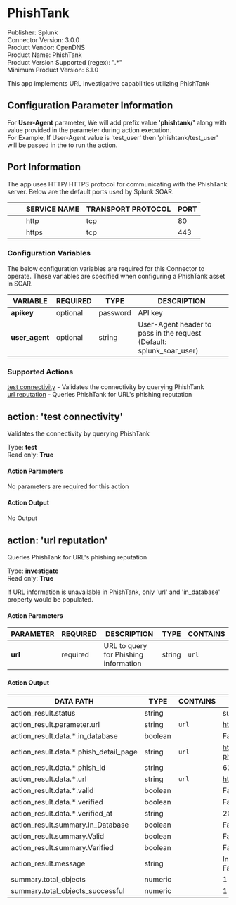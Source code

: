 [comment]: # "Auto-generated SOAR connector documentation"
# PhishTank

Publisher: Splunk  
Connector Version: 3.0.0  
Product Vendor: OpenDNS  
Product Name: PhishTank  
Product Version Supported (regex): ".\*"  
Minimum Product Version: 6.1.0  

This app implements URL investigative capabilities utilizing PhishTank

[comment]: # " File: README.md"
[comment]: # "  Copyright (c) 2016-2022 Splunk Inc."
[comment]: # ""
[comment]: # "Licensed under the Apache License, Version 2.0 (the 'License');"
[comment]: # "you may not use this file except in compliance with the License."
[comment]: # "You may obtain a copy of the License at"
[comment]: # ""
[comment]: # "    http://www.apache.org/licenses/LICENSE-2.0"
[comment]: # ""
[comment]: # "Unless required by applicable law or agreed to in writing, software distributed under"
[comment]: # "the License is distributed on an 'AS IS' BASIS, WITHOUT WARRANTIES OR CONDITIONS OF ANY KIND,"
[comment]: # "either express or implied. See the License for the specific language governing permissions"
[comment]: # "and limitations under the License."
[comment]: # ""

## Configuration Parameter Information
For **User-Agent** parameter, We will add prefix value **'phishtank/'** along with value provided in the parameter during action execution.  
For Example, If User-Agent value is 'test_user' then 'phishtank/test_user' will be passed in the to run the action.


## Port Information

The app uses HTTP/ HTTPS protocol for communicating with the PhishTank server. Below are the default
ports used by Splunk SOAR.

|         SERVICE NAME | TRANSPORT PROTOCOL | PORT |
|----------------------|--------------------|------|
|         http         | tcp                | 80   |
|         https        | tcp                | 443  |


### Configuration Variables
The below configuration variables are required for this Connector to operate.  These variables are specified when configuring a PhishTank asset in SOAR.

VARIABLE | REQUIRED | TYPE | DESCRIPTION
-------- | -------- | ---- | -----------
**apikey** |  optional  | password | API key
**user_agent** |  optional  | string | User-Agent header to pass in the request (Default: splunk_soar_user)

### Supported Actions  
[test connectivity](#action-test-connectivity) - Validates the connectivity by querying PhishTank  
[url reputation](#action-url-reputation) - Queries PhishTank for URL's phishing reputation  

## action: 'test connectivity'
Validates the connectivity by querying PhishTank

Type: **test**  
Read only: **True**

#### Action Parameters
No parameters are required for this action

#### Action Output
No Output  

## action: 'url reputation'
Queries PhishTank for URL's phishing reputation

Type: **investigate**  
Read only: **True**

If URL information is unavailable in PhishTank, only 'url' and 'in_database' property would be populated.

#### Action Parameters
PARAMETER | REQUIRED | DESCRIPTION | TYPE | CONTAINS
--------- | -------- | ----------- | ---- | --------
**url** |  required  | URL to query for Phishing information | string |  `url` 

#### Action Output
DATA PATH | TYPE | CONTAINS | EXAMPLE VALUES
--------- | ---- | -------- | --------------
action_result.status | string |  |   success  failed 
action_result.parameter.url | string |  `url`  |   http://www.testurl.com 
action_result.data.\*.in_database | boolean |  |   False  True 
action_result.data.\*.phish_detail_page | string |  `url`  |   http://www.exampleurl.com/test_detail.php?phish_id=62001 
action_result.data.\*.phish_id | string |  |   62771 
action_result.data.\*.url | string |  `url`  |   http://www.testurl.com 
action_result.data.\*.valid | boolean |  |   False  True 
action_result.data.\*.verified | boolean |  |   False  True 
action_result.data.\*.verified_at | string |  |   2006-09-01T02:32:23+00:00 
action_result.summary.In_Database | boolean |  |   False  True 
action_result.summary.Valid | boolean |  |   False  True 
action_result.summary.Verified | boolean |  |   False  True 
action_result.message | string |  |   In database: True, Verified: False, Valid: False 
summary.total_objects | numeric |  |   1 
summary.total_objects_successful | numeric |  |   1 